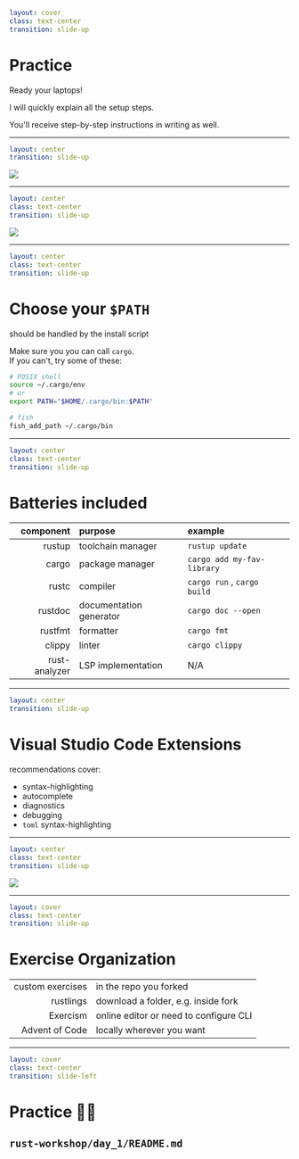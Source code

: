 ```yaml
layout: cover
class: text-center
transition: slide-up
```

# Practice

Ready your laptops!

I will quickly explain all the setup steps.

You'll receive step-by-step instructions in writing as well.

---

```yaml
layout: center
transition: slide-up
```

![](/fork.png)

<div
    style="border-color: red"
    class="border-4 absolute top-36.5 left-81 w-62 h-9"
></div>

<div
    style="border-color: red"
    class="border-4 absolute top-72.5 left-156 w-35.5 h-10.8"
></div>
<Arrow color="red" x1="780" y1="420" x2="740" y2="350" />

---

```yaml
layout: center
class: text-center
transition: slide-up
```

![](/install-page.png)

<div
    style="border-color: red"
    class="border-4 absolute top-8.2 left-92 w-21 h-8"
></div>
<Arrow color="red" x1="300" y1="120" x2="360" y2="80" />

<div
    style="border-color: red"
    class="border-4 absolute top-20 left-120 w-18 h-10"
></div>
<Arrow color="red" x1="400" y1="120" x2="460" y2="105" />

<Arrow color="red" x1="100" y1="456" x2="180" y2="456" />

---

```yaml
layout: center
class: text-center
transition: slide-up
```

# Choose your `$PATH`

should be handled by the install script

Make sure you you can call `cargo`.\
If you can't, try some of these:

```bash {lineNumbers: false}
# POSIX shell
source ~/.cargo/env
# or
export PATH="$HOME/.cargo/bin:$PATH"
```

```sh {lineNumbers: false}
# fish
fish_add_path ~/.cargo/bin
```

---

```yaml
layout: center
class: text-center
transition: slide-up
```

# Batteries included

|     component | purpose                 | example                     |
| ------------: | :---------------------- | :-------------------------- |
|        rustup | toolchain manager       | `rustup update`             |
|         cargo | package manager         | `cargo add my-fav-library`  |
|         rustc | compiler                | `cargo run` , `cargo build` |
|       rustdoc | documentation generator | `cargo doc --open`          |
|       rustfmt | formatter               | `cargo fmt`                 |
|        clippy | linter                  | `cargo clippy`              |
| rust-analyzer | LSP implementation      | N/A                         |

---

```yaml
layout: center
transition: slide-up
```

# Visual Studio Code Extensions

recommendations cover:

- syntax-highlighting
- autocomplete
- diagnostics
- debugging
- `toml` syntax-highlighting

---

```yaml
layout: center
class: text-center
transition: slide-up
```

<img
    src="/vscode-clippy.png"
    class="w-80%"
/>

<div
    style="border-color: red"
    class="border-4 absolute top-18 left-18 w-52 h-9.3"
></div>

<div
    style="border-color: red"
    class="border-4 absolute top-106 left-68 w-72 h-24"
></div>

---

```yaml
layout: cover
class: text-center
transition: slide-up
```

# Exercise Organization

|                  |                                        |
| ---------------: | :------------------------------------- |
| custom exercises | in the repo you forked                 |
|        rustlings | download a folder, e.g. inside fork    |
|         Exercism | online editor or need to configure CLI |
|   Advent of Code | locally wherever you want              |

---

```yaml
layout: cover
class: text-center
transition: slide-left
```

# Practice 🧑‍💻

## `rust-workshop/day_1/README.md`
